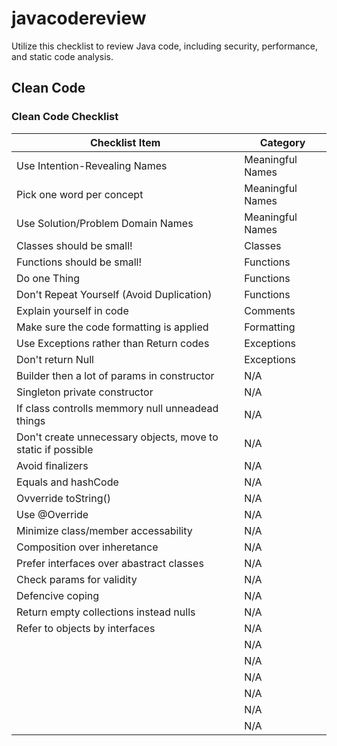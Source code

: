 # javacodereview
Utilize this checklist to review Java code, including security, performance, and static code analysis.

## Clean Code

### Clean Code Checklist

| Checklist Item | Category |
| --- | --- |
| Use Intention-Revealing Names | Meaningful Names |
| Pick one word per concept | Meaningful Names |
| Use Solution/Problem Domain Names | Meaningful Names |
| Classes should be small! | Classes |
| Functions should be small! | Functions |
| Do one Thing | Functions |
| Don't Repeat Yourself (Avoid Duplication) | Functions |
| Explain yourself in code | Comments |
| Make sure the code formatting is applied | Formatting |
| Use Exceptions rather than Return codes | Exceptions |
| Don't return Null | Exceptions |
| Builder then a lot of params in constructor | N/A |
| Singleton private constructor | N/A |
| If class controlls memmory null unneadead things | N/A |
| Don't create unnecessary objects, move to static if possible | N/A |
| Avoid finalizers | N/A |
| Equals and hashCode | N/A |
| Ovverride toString() | N/A |
| Use @Override | N/A |
| Minimize class/member accessability | N/A |
| Composition over inheretance | N/A |
| Prefer interfaces over abastract classes | N/A |
| Check params for validity | N/A |
| Defencive coping | N/A |
| Return empty collections instead nulls | N/A |
| Refer to objects by interfaces | N/A |
|  | N/A |
|  | N/A |
|  | N/A |
|  | N/A |
|  | N/A |
|  | N/A |



